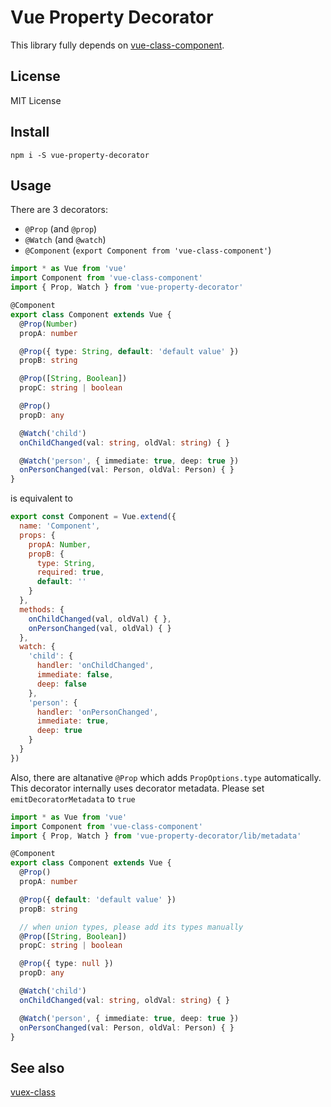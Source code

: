 # Vue Property Decorator

This library fully depends on [vue-class-component](https://github.com/vuejs/vue-class-component).

## License
MIT License

## Install
```
npm i -S vue-property-decorator
```

## Usage

There are 3 decorators:

* `@Prop` (and `@prop`)
* `@Watch` (and `@watch`)
* `@Component` (`export Component from 'vue-class-component'`)

```typescript
import * as Vue from 'vue'
import Component from 'vue-class-component'
import { Prop, Watch } from 'vue-property-decorator'

@Component
export class Component extends Vue {
  @Prop(Number)
  propA: number

  @Prop({ type: String, default: 'default value' })
  propB: string

  @Prop([String, Boolean])
  propC: string | boolean

  @Prop()
  propD: any

  @Watch('child')
  onChildChanged(val: string, oldVal: string) { }

  @Watch('person', { immediate: true, deep: true })
  onPersonChanged(val: Person, oldVal: Person) { }
}

```

is equivalent to

```js
export const Component = Vue.extend({
  name: 'Component',
  props: {
    propA: Number,
    propB: {
      type: String,
      required: true,
      default: ''
    }
  },
  methods: {
    onChildChanged(val, oldVal) { },
    onPersonChanged(val, oldVal) { }
  },
  watch: {
    'child': {
      handler: 'onChildChanged',
      immediate: false,
      deep: false
    },
    'person': {
      handler: 'onPersonChanged',
      immediate: true,
      deep: true
    }
  }
})
```

Also, there are altanative `@Prop` which adds `PropOptions.type` automatically.
This decorator internally uses decorator metadata.
Please set `emitDecoratorMetadata` to `true`

```typescript
import * as Vue from 'vue'
import Component from 'vue-class-component'
import { Prop, Watch } from 'vue-property-decorator/lib/metadata'

@Component
export class Component extends Vue {
  @Prop()
  propA: number

  @Prop({ default: 'default value' })
  propB: string

  // when union types, please add its types manually
  @Prop([String, Boolean])
  propC: string | boolean

  @Prop({ type: null })
  propD: any

  @Watch('child')
  onChildChanged(val: string, oldVal: string) { }

  @Watch('person', { immediate: true, deep: true })
  onPersonChanged(val: Person, oldVal: Person) { }
}

```

## See also

[vuex-class](https://github.com/ktsn/vuex-class/)
